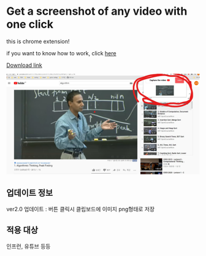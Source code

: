 
# Get a screenshot of any video with one click 

this is chrome extension!

if you want to know how to work,
click [here](https://www.youtube.com/watch?v=Q8YnZipen_c)

[Download link](https://chrome.google.com/webstore/detail/youtube-capture/dhnikjofbddmfnkonpedeajjkhoecdfp?hl=ko)

![god](/god.jpg)

## 업데이트 정보 
ver2.0 업데이트 : 버튼 클릭시 클립보드에 이미지 png형태로 저장 

## 적용 대상 
인프런, 유튜브 등등 
